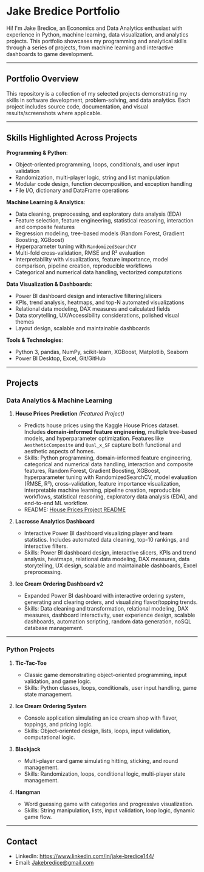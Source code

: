 # Jake Bredice Portfolio

Hi! I'm Jake Bredice, an Economics and Data Analytics enthusiast with experience in Python, machine learning, data visualization, and analytics projects. This portfolio showcases my programming and analytical skills through a series of projects, from machine learning and interactive dashboards to game development.

---

## Portfolio Overview
This repository is a collection of my selected projects demonstrating my skills in software development, problem-solving, and data analytics. Each project includes source code, documentation, and visual results/screenshots where applicable.

---

## Skills Highlighted Across Projects

**Programming & Python**:  
* Object-oriented programming, loops, conditionals, and user input validation  
* Randomization, multi-player logic, string and list manipulation  
* Modular code design, function decomposition, and exception handling  
* File I/O, dictionary and DataFrame operations  

**Machine Learning & Analytics**:  
* Data cleaning, preprocessing, and exploratory data analysis (EDA)  
* Feature selection, feature engineering, statistical reasoning, interaction and composite features  
* Regression modeling, tree-based models (Random Forest, Gradient Boosting, XGBoost)  
* Hyperparameter tuning with `RandomizedSearchCV`
* Multi-fold cross-validation, RMSE and R² evaluation  
* Interpretability with visualizations, feature importance, model comparison, pipeline creation, reproducible workflows  
* Categorical and numerical data handling, vectorized computations  

**Data Visualization & Dashboards**:  
* Power BI dashboard design and interactive filtering/slicers  
* KPIs, trend analysis, heatmaps, and top-N automated visualizations  
* Relational data modeling, DAX measures and calculated fields  
* Data storytelling, UX/Accessibility considerations, polished visual themes  
* Layout design, scalable and maintainable dashboards  

**Tools & Technologies**:  
* Python 3, pandas, NumPy, scikit-learn, XGBoost, Matplotlib, Seaborn  
* Power BI Desktop, Excel, Git/GitHub 
---

## Projects

### Data Analytics & Machine Learning

1. **House Prices Prediction** *(Featured Project)*  
   - Predicts house prices using the Kaggle House Prices dataset. Includes **domain-informed feature engineering**, multiple tree-based models, and hyperparameter optimization. Features like `AestheticComposite` and `Qual_x_SF` capture both functional and aesthetic aspects of homes.  
   - Skills: Python programming, domain-informed feature engineering, categorical and numerical data handling, interaction and composite features, Random Forest, Gradient Boosting, XGBoost, hyperparameter tuning with RandomizedSearchCV, model evaluation (RMSE, R²), cross-validation, feature importance visualization, interpretable machine learning, pipeline creation, reproducible workflows, statistical reasoning, exploratory data analysis (EDA), and end-to-end ML workflow.  
   - README: [House Prices Project README](Python/House-Prices/README.md)

2. **Lacrosse Analytics Dashboard**  
   - Interactive Power BI dashboard visualizing player and team statistics. Includes automated data cleaning, top-10 rankings, and interactive filters.  
   - Skills: Power BI dashboard design, interactive slicers, KPIs and trend analysis, heatmaps, relational data modeling, DAX measures, data storytelling, UX design, scalable and maintainable dashboards, Excel preprocessing.

3. **Ice Cream Ordering Dashboard v2**  
   - Expanded Power BI dashboard with interactive ordering system, generating and clearing orders, and visualizing flavor/topping trends.  
   - Skills: Data cleaning and transformation, relational modeling, DAX measures, dashboard interactivity, user experience design, scalable dashboards, automation scripting, random data generation, noSQL database management.

---

### Python Projects

1. **Tic-Tac-Toe**  
   - Classic game demonstrating object-oriented programming, input validation, and game logic.  
   - Skills: Python classes, loops, conditionals, user input handling, game state management.

2. **Ice Cream Ordering System**  
   - Console application simulating an ice cream shop with flavor, toppings, and pricing logic.  
   - Skills: Object-oriented design, lists, loops, input validation, computational logic.

3. **Blackjack**  
   - Multi-player card game simulating hitting, sticking, and round management.  
   - Skills: Randomization, loops, conditional logic, multi-player state management.

4. **Hangman**  
   - Word guessing game with categories and progressive visualization.  
   - Skills: String manipulation, lists, input validation, loop logic, dynamic game flow.

---

## Contact

- LinkedIn: https://www.linkedin.com/in/jake-bredice144/  
- Email: Jakebredice@gmail.com
